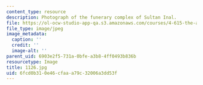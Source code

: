```yaml
---
content_type: resource
description: Photograph of the funerary complex of Sultan Inal.
file: https://ol-ocw-studio-app-qa.s3.amazonaws.com/courses/4-615-the-architecture-of-cairo-spring-2002/6fcd0b310e46cfaaa79c32006a3dd53f_1126.jpg
file_type: image/jpeg
image_metadata:
  caption: ''
  credit: ''
  image-alt: ''
parent_uid: 6903e2f5-731a-0bfe-a3b8-4ff0493b836b
resourcetype: Image
title: 1126.jpg
uid: 6fcd0b31-0e46-cfaa-a79c-32006a3dd53f
---
```

